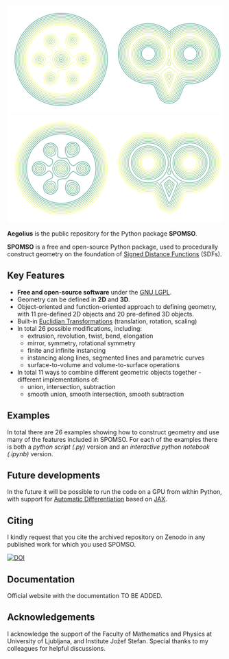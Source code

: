 
![](Files/Images/comb_230623_2.png#gh-dark-mode-only)
![](Files/Images/comb_230623_3.png#gh-light-mode-only)

**Aegolius** is the public repository for the Python package **SPOMSO**.

**SPOMSO** is a free and open-source Python package, used to procedurally construct geometry on the foundation of [Signed Distance Functions](https://en.wikipedia.org/wiki/Signed_distance_function) (SDFs).

## Key Features

-   **Free and open-source software** under the [GNU LGPL](https://www.gnu.org/licenses/lgpl-3.0.html).
-   Geometry can be defined in **2D** and **3D**.
-   Object-oriented and function-oriented approach to defining geometry, with 11 pre-defined 2D objects and 20 pre-defined 3D objects.
-   Built-in [Euclidian Transformations](https://en.wikipedia.org/wiki/Rigid_transformation) (translation, rotation, scaling)
-   In total 26 possible modifications, including:
    * extrusion, revolution, twist, bend, elongation
    * mirror, symmetry, rotational symmetry
    * finite and infinite instancing
    * instancing along lines, segmented lines and parametric curves
    * surface-to-volume and volume-to-surface operations
-   In total 11 ways to combine different geometric objects together - different implementations of:
    * union, intersection, subtraction
    * smooth union, smooth intersection, smooth subtraction


## Examples

In total there are 26 examples showing how to construct geometry and use many of the features included in SPOMSO.
For each of the examples there is both a *python script (.py)* version and an *interactive python notebook (.ipynb)* version.

## Future developments

In the future it will be possible to run the code on a GPU from within Python, with support for [Automatic Differentiation](https://en.wikipedia.org/wiki/Automatic_differentiation) based on [JAX](https://jax.readthedocs.io/en/latest/).

## Citing

I kindly request that you cite the archived repository on Zenodo in any published work for which you used SPOMSO.

[![DOI](https://zenodo.org/badge/655622891.svg)](https://zenodo.org/badge/latestdoi/655622891)


## Documentation

Official website with the documentation TO BE ADDED.

[//]: # (See the [manual on readthedocs]&#40;&#41; for the latest documentation.)


## Acknowledgements

I acknowledge the support of the Faculty of Mathematics and Physics at University of Ljubljana, and Institute Jožef Stefan.
Special thanks to my colleagues for helpful discussions.






